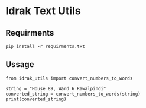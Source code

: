 # Idrak Text Utils

## Requirments

```
pip install -r requirments.txt
```

## Ussage

```
from idrak_utils import convert_numbers_to_words

string = "House 89, Ward 6 Rawalpindi"
converted_string = convert_numbers_to_words(string)
print(converted_string)

```